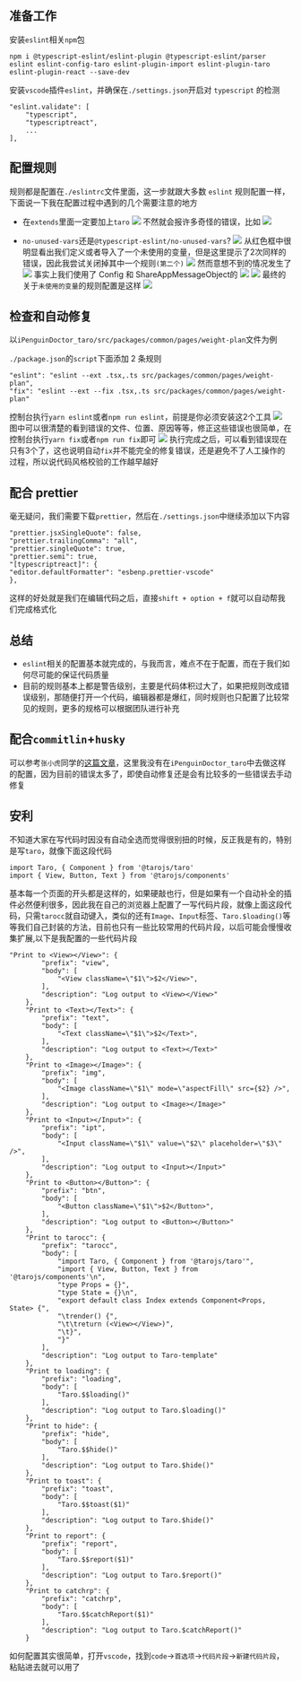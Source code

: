 ## 准备工作

安装`eslint`相关`npm`包

`npm i @typescript-eslint/eslint-plugin @typescript-eslint/parser eslint eslint-config-taro eslint-plugin-import eslint-plugin-taro eslint-plugin-react --save-dev`

安装`vscode`插件`eslint`，并确保在`./settings.json`开启对 `typescript` 的检测
```
"eslint.validate": [
    "typescript", 
    "typescriptreact",
    ...
],
```

## 配置规则

规则都是配置在`./eslintrc`文件里面，这一步就跟大多数 `eslint` 规则配置一样，下面说一下我在配置过程中遇到的几个需要注意的地方

- 在`extends`里面一定要加上`taro`
![](https://user-gold-cdn.xitu.io/2019/10/25/16e023905e1cf27d?w=1482&h=656&f=png&s=96968)
不然就会报许多奇怪的错误，比如
![](https://user-gold-cdn.xitu.io/2019/10/25/16e023a19d777c91?w=1542&h=598&f=png&s=158181)

- `no-unused-vars`还是`@typescript-eslint/no-unused-vars`?
![](https://user-gold-cdn.xitu.io/2019/10/25/16e021e9eb9528ab?w=1950&h=254&f=png&s=78080)
从红色框中很明显看出我们定义或者导入了一个未使用的变量，但是这里提示了2次同样的错误，因此我尝试关闭掉其中一个规则`(第二个)`
![](https://user-gold-cdn.xitu.io/2019/10/25/16e0224ece82ce12?w=1002&h=112&f=png&s=22354)
然而意想不到的情况发生了
![](https://user-gold-cdn.xitu.io/2019/10/25/16e0226710a8f0ff?w=1638&h=204&f=png&s=102227)
事实上我们使用了 Config 和 ShareAppMessageObject的
![](https://user-gold-cdn.xitu.io/2019/10/25/16e0223c9117dcfd?w=1352&h=184&f=png&s=35707)
![](https://user-gold-cdn.xitu.io/2019/10/25/16e0224283a98ab3?w=1174&h=70&f=png&s=27933)
最终的关于`未使用的变量`的规则配置是这样
![](https://user-gold-cdn.xitu.io/2019/10/25/16e02259c71bc572?w=876&h=98&f=png&s=20369)


## 检查和自动修复
以`iPenguinDoctor_taro/src/packages/common/pages/weight-plan`文件为例

`./package.json`的`script`下面添加 2 条规则
```
"eslint": "eslint --ext .tsx,.ts src/packages/common/pages/weight-plan",
"fix": "eslint --ext --fix .tsx,.ts src/packages/common/pages/weight-plan"
```
控制台执行`yarn eslint`或者`npm run eslint`，前提是你必须安装这2个工具
![](https://user-gold-cdn.xitu.io/2019/10/25/16e02c1407aade9c?w=1516&h=524&f=png&s=189012)
图中可以很清楚的看到错误的文件、位置、原因等等，修正这些错误也很简单，在控制台执行`yarn fix`或者`npm run fix`即可
![](https://user-gold-cdn.xitu.io/2019/10/26/16e08798b5b75f32?w=1892&h=332&f=png&s=88180)
执行完成之后，可以看到错误现在只有3个了，这也说明自动`fix`并不能完全的修复错误，还是避免不了人工操作的过程，所以说代码风格校验的工作越早越好


## 配合 prettier

毫无疑问，我们需要下载`prettier`，然后在`./settings.json`中继续添加以下内容
```
"prettier.jsxSingleQuote": false,
"prettier.trailingComma": "all",
"prettier.singleQuote": true,
"prettier.semi": true,
"[typescriptreact]": {
"editor.defaultFormatter": "esbenp.prettier-vscode"
},
```
这样的好处就是我们在编辑代码之后，直接`shift + option + f`就可以自动帮我们完成格式化

## 总结
- `eslint`相关的配置基本就完成的，与我而言，难点不在于配置，而在于我们如何尽可能的保证代码质量
- 目前的规则基本上都是警告级别，主要是代码体积过大了，如果把规则改成错误级别，那随便打开一个代码，编辑器都是爆红，同时规则也只配置了比较常见的规则，更多的规格可以根据团队进行补充

## 配合`commitlin`+`husky`
可以参考`张小虎`同学的[这篇文章](https://user-gold-cdn.xitu.io/2019/10/26/16e088fac66d1e9a)，这里我没有在`iPenguinDoctor_taro`中去做这样的配置，因为目前的错误太多了，即使自动修复还是会有比较多的一些错误去手动修复


## 安利
不知道大家在写代码时因没有自动全选而觉得很别扭的时候，反正我是有的，特别是写`taro`，就像下面这段代码
```
import Taro, { Component } from '@tarojs/taro'
import { View, Button, Text } from '@tarojs/components'
```
基本每一个页面的开头都是这样的，如果硬敲也行，但是如果有一个自动补全的插件必然便利很多，因此我在自己的浏览器上配置了一写代码片段，就像上面这段代码，只需`tarocc`就自动键入，类似的还有`Image`、`Input`标签、`Taro.$loading()`等等我们自己封装的方法，目前也只有一些比较常用的代码片段，以后可能会慢慢收集扩展,以下是我配置的一些代码片段
```
"Print to <View></View>": {
		"prefix": "view",
		"body": [
			"<View className=\"$1\">$2</View>",
		],
		"description": "Log output to <View></View>"
	},
	"Print to <Text></Text>": {
		"prefix": "text",
		"body": [
			"<Text className=\"$1\">$2</Text>",
		],
		"description": "Log output to <Text></Text>"
	},
	"Print to <Image></Image>": {
		"prefix": "img",
		"body": [
			"<Image className=\"$1\" mode=\"aspectFill\" src={$2} />",
		],
		"description": "Log output to <Image></Image>"
	},
	"Print to <Input></Input>": {
		"prefix": "ipt",
		"body": [
			"<Input className=\"$1\" value=\"$2\" placeholder=\"$3\" />",
		],
		"description": "Log output to <Input></Input>"
	},
	"Print to <Button></Button>": {
		"prefix": "btn",
		"body": [
			"<Button className=\"$1\">$2</Button>",
		],
		"description": "Log output to <Button></Button>"
	},
	"Print to tarocc": {
		"prefix": "tarocc",
		"body": [
			"import Taro, { Component } from '@tarojs/taro'",
			"import { View, Button, Text } from '@tarojs/components'\n",
			"type Props = {}",
			"type State = {}\n",
			"export default class Index extends Component<Props, State> {",
			"\trender() {",
			"\t\treturn (<View></View>)",
			"\t}",
			"}"
		],
		"description": "Log output to Taro-template"
	},
	"Print to loading": {
		"prefix": "loading",
		"body": [
			"Taro.$$loading()"
		],
		"description": "Log output to Taro.$loading()"
	},
	"Print to hide": {
		"prefix": "hide",
		"body": [
			"Taro.$$hide()"
		],
		"description": "Log output to Taro.$hide()"
	},
	"Print to toast": {
		"prefix": "toast",
		"body": [
			"Taro.$$toast($1)"
		],
		"description": "Log output to Taro.$hide()"
	},
	"Print to report": {
		"prefix": "report",
		"body": [
			"Taro.$$report($1)"
		],
		"description": "Log output to Taro.$report()"
	},
	"Print to catchrp": {
		"prefix": "catchrp",
		"body": [
			"Taro.$$catchReport($1)"
		],
		"description": "Log output to Taro.$catchReport()"
	}
```
如何配置其实很简单，打开`vscode`，找到`code`->`首选项`->`代码片段`->`新建代码片段`，粘贴进去就可以用了
